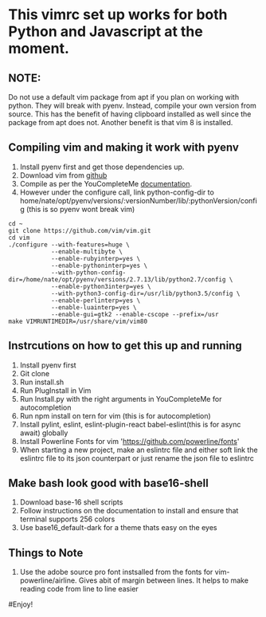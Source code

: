 # This vimrc set up works for both Python and Javascript at the moment.

## NOTE:
Do not use a default vim package from apt if you plan on working with python. They will break with pyenv.
Instead, compile your own version from source. This has the benefit of having clipboard installed as well
since the package from apt does not. Another benefit is that vim 8 is installed.

## Compiling vim and making it work with pyenv
1. Install pyenv first and get those dependencies up.
2. Download vim from [github](https://github.com/vim/vim)
3. Compile as per the YouCompleteMe [documentation](https://github.com/Valloric/YouCompleteMe/wiki/Building-Vim-from-source).
4. However under the configure call, link python-config-dir to home/nate/opt/pyenv/versions/:versionNumber/lib/:pythonVersion/config (this is so pyenv wont break vim)

```
cd ~
git clone https://github.com/vim/vim.git
cd vim
./configure --with-features=huge \
            --enable-multibyte \
            --enable-rubyinterp=yes \
            --enable-pythoninterp=yes \
            --with-python-config-dir=/home/nate/opt/pyenv/versions/2.7.13/lib/python2.7/config \
            --enable-python3interp=yes \
            --with-python3-config-dir=/usr/lib/python3.5/config \
            --enable-perlinterp=yes \
            --enable-luainterp=yes \
            --enable-gui=gtk2 --enable-cscope --prefix=/usr
make VIMRUNTIMEDIR=/usr/share/vim/vim80
```

## Instrcutions on how to get this up and running

1. Install pyenv first
2. Git clone
3. Run install.sh
4. Run PlugInstall in Vim
5. Run Install.py with the right arguments in YouCompleteMe for autocompletion
6. Run npm install on tern for vim (this is for autocompletion)
7. Install pylint, eslint, eslint-plugin-react babel-eslint(this is for async await) globally
8. Install Powerline Fonts for vim 'https://github.com/powerline/fonts'
9. When starting a new project, make an eslintrc file and either soft link the eslintrc file to its json counterpart or just rename the json file to eslintrc

## Make bash look good with base16-shell
1. Download base-16 shell scripts
2. Follow instructions on the documentation to install and ensure that terminal supports 256 colors
3. Use base16_default-dark for a theme thats easy on the eyes

## Things to Note
1. Use the adobe source pro font instsalled from the fonts for vim-powerline/airline. Gives abit of margin between lines. It helps to make reading code from line to line easier

#Enjoy!

